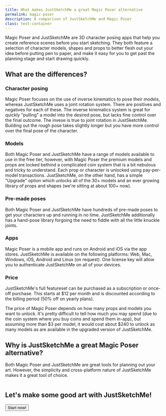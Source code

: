 ```yaml
---
title: What makes JustSketchMe a great Magic Poser alternative
permalink: magic-poser
description: A comparison of JustSketchMe and Magic Poser
class: text-container
---
```


Magic Poser and JustSketchMe are 3D character posing apps that help you create reference scenes before you start sketching. They both feature a selection of character models, shapes and props to better flesh out your idea before putting pen to paper, and make it easy for you to get past the planning stage and start drawing quickly.

## What are the differences?

### Character posing
Magic Poser focuses on the use of inverse kinematics to pose their models, whereas JustSketchMe uses a joint rotation system. There are positives and negatives for each of these. The inverse kinematics system is great for quickly "pulling" a model into the desired pose, but lacks fine control over the final outcome. The invese is true to joint rotation in JustSketchMe. Building out the rough pose takes slightly longer but you have more control over the final pose of the character. 

### Models
Both Magic Poser and JustSketchMe have a range of models available to use in the free tier, however, with Magic Poser the premium models and props are locked bethind a complicated coin system that is a bit nebulous and tricky to understand. Each prop or character is unlocked using pay-per-model transactions. JustSketchMe, on the other hand, has a simple "Upgrade" option which unlocks all of the 30+ models and an ever growing library of props and shapes (we're sitting at about 100+ now). 

### Pre-made poses
Both Magic Poser and JustSketchMe have hundreds of pre-made poses to get your characters up and running in no time. JustSketchMe additionally has a hand-pose library forgoing the need to fiddle with all the little knuckle joints.

### Apps
Magic Poser is a mobile app and runs on Android and iOS via the app stores. JustSketchMe is available on the following platforms: Web, Mac, Windows, iOS, Android and Linux (on request). One license key will allow you to authenticate JustSketchMe on all of your devices.

### Price
JustSketchMe's full featureset can be purchased as a subscription or once-off purchase. This starts at $12 per month and is discounted according to the billing period (50% off on yearly plans).

The price of Magic Poser depends on how many props and models you want to unlock. It's pretty difficult to tell how much you may spend (due to the coin system where you buy coins and spend them in-app), but assuming more than $3 per model, it would cost about $240 to unlock as many models as are available in the upgraded version of JustSketchMe.

## Why is JustSketchMe a great Magic Poser alternative?
Both Magic Poser and JustSketchMe are great tools for planning out your art. However, the simplicity and cross-platform nature of JustSketchMe makes it a great tool of choice. 

<div class="container flex column">
    <h2 class="title center-text">
        Let's make some good art with JustSketchMe!
    </h2>
    <a href="https://app.justsketch.me" target="_blank" rel="noopener noreferrer" title="Webapp">
        <button class="button mint">
            Start now!
        </button>
    </a>
</div>